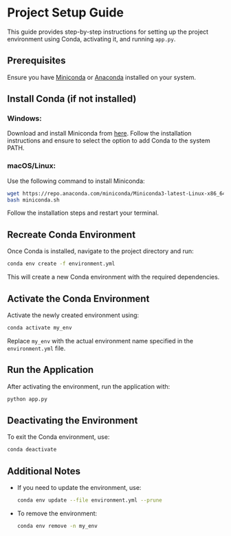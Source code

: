 # Project Setup Guide

This guide provides step-by-step instructions for setting up the project environment using Conda, activating it, and running `app.py`.

## Prerequisites

Ensure you have [Miniconda](https://docs.conda.io/en/latest/miniconda.html) or [Anaconda](https://www.anaconda.com/) installed on your system.

## Install Conda (if not installed)

### Windows:
Download and install Miniconda from [here](https://docs.conda.io/en/latest/miniconda.html). Follow the installation instructions and ensure to select the option to add Conda to the system PATH.

### macOS/Linux:
Use the following command to install Miniconda:

```bash
wget https://repo.anaconda.com/miniconda/Miniconda3-latest-Linux-x86_64.sh -O miniconda.sh
bash miniconda.sh
```

Follow the installation steps and restart your terminal.

## Recreate Conda Environment

Once Conda is installed, navigate to the project directory and run:

```bash
conda env create -f environment.yml
```

This will create a new Conda environment with the required dependencies.

## Activate the Conda Environment

Activate the newly created environment using:

```bash
conda activate my_env
```

Replace `my_env` with the actual environment name specified in the `environment.yml` file.

## Run the Application

After activating the environment, run the application with:

```bash
python app.py
```

## Deactivating the Environment

To exit the Conda environment, use:

```bash
conda deactivate
```

## Additional Notes
- If you need to update the environment, use:
  ```bash
  conda env update --file environment.yml --prune
  ```
- To remove the environment:
  ```bash
  conda env remove -n my_env
  ```